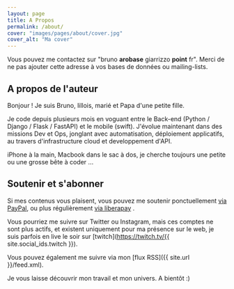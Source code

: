 ```yaml
---
layout: page
title: A Propos
permalink: /about/
cover: "images/pages/about/cover.jpg"
cover_alt: "Ma cover"
---
```


Vous pouvez me contactez sur "bruno **arobase** giarrizzo **point** fr". Merci de ne pas ajouter cette adresse à vos bases de données ou mailing-lists.

<h2 class="pb-2 border-bottom">A propos de l'auteur</h2>

Bonjour ! Je suis Bruno, lillois, marié et Papa d'une petite fille.

Je code depuis plusieurs mois en voguant entre le Back-end (Python / Django / Flask / FastAPI) et le mobile (swift). J'évolue maintenant dans des missions Dev et Ops, jonglant avec automatisation, déploiement applicatifs, au travers d'infrastructure cloud et developpement d'API.

iPhone à la main, Macbook dans le sac à dos, je cherche toujours une petite ou une grosse bête à coder ...

<h2 class="pb-2 border-bottom">Soutenir et s'abonner</h2>

Si mes contenus vous plaisent, vous pouvez me soutenir ponctuellement [via PayPal](https://paypal.me/bgiarrizzo), ou plus régulièrement [via liberapay](https://liberapay.com/bgiarrizzo/donate) .

Vous pourriez me suivre sur Twitter ou Instagram, mais ces comptes ne sont plus actifs, et existent uniquement pour ma présence sur le web, je suis parfois en live le soir sur [twitch](https://twitch.tv/{{ site.social_ids.twitch }}).

Vous pouvez également me suivre via mon [flux RSS]({{ site.url }}/feed.xml).

Je vous laisse découvrir mon travail et mon univers. A bientôt :)
